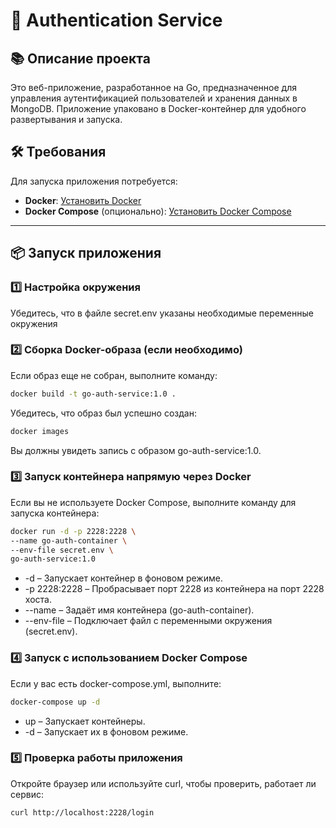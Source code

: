 
# **🚀 Authentication Service**

## 📚 **Описание проекта**
Это веб-приложение, разработанное на Go, предназначенное для управления аутентификацией пользователей и хранения данных в MongoDB. Приложение упаковано в Docker-контейнер для удобного развертывания и запуска.

## 🛠️ **Требования**

Для запуска приложения потребуется:

- **Docker**: [Установить Docker](https://docs.docker.com/get-docker/)
- **Docker Compose** (опционально): [Установить Docker Compose](https://docs.docker.com/compose/install/)

---

## 📦 **Запуск приложения** 
### 1️⃣ **Настройка окружения**
Убедитесь, что в файле secret.env указаны необходимые переменные окружения

### 2️⃣ **Сборка Docker-образа (если необходимо)**
Если образ еще не собран, выполните команду:

```bash
docker build -t go-auth-service:1.0 .
```
Убедитесь, что образ был успешно создан:
```bash
docker images
```
Вы должны увидеть запись с образом go-auth-service:1.0.

### 3️⃣ **Запуск контейнера напрямую через Docker**
Если вы не используете Docker Compose, выполните команду для запуска контейнера:

```bash
docker run -d -p 2228:2228 \
--name go-auth-container \
--env-file secret.env \
go-auth-service:1.0
```

* -d – Запускает контейнер в фоновом режиме.
* -p 2228:2228 – Пробрасывает порт 2228 из контейнера на порт 2228 хоста.
* --name – Задаёт имя контейнера (go-auth-container).
* --env-file – Подключает файл с переменными окружения (secret.env).

### 4️⃣ **Запуск с использованием Docker Compose**
Если у вас есть docker-compose.yml, выполните:

```bash
docker-compose up -d
```

* up – Запускает контейнеры.
* -d – Запускает их в фоновом режиме.

### 5️⃣ **Проверка работы приложения**
Откройте браузер или используйте curl, чтобы проверить, работает ли сервис:

```bash
curl http://localhost:2228/login
```
